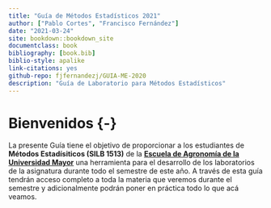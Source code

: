 ```yaml
--- 
title: "Guía de Métodos Estadísticos 2021"
author: ["Pablo Cortes", "Francisco Fernández"]    
date: "2021-03-24"  
site: bookdown::bookdown_site
documentclass: book
bibliography: [book.bib]
biblio-style: apalike
link-citations: yes
github-repo: fjfernandezj/GUIA-ME-2020
description: "Guía de Laboratorio para Métodos Estadísticos"
---
```



# Bienvenidos {-}

La presente Guía tiene el objetivo de proporcionar a los estudiantes de **Métodos Estadísiticos (SILB 1513)** de la [**Escuela de Agronomía de la Universidad Mayor**](https://www.umayor.cl/um/carreras/agronomia-santiago/10000) una herramienta para el desarrollo de los laboratorios de la asignatura durante todo el semestre de este año. A través de esta guía tendrán acceso completo a toda la materia que veremos durante el semestre y adicionalmente podrán poner en práctica todo lo que acá veamos.

 

